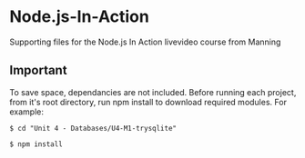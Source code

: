 # Node.js-In-Action
Supporting files for the Node.js In Action livevideo course from Manning

## Important
To save space, dependancies are not included. Before running each project, from it's root directory, run npm install to download required modules. For example:

`$ cd "Unit 4 - Databases/U4-M1-trysqlite"`

`$ npm install`

